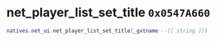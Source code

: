 # net_player_list_set_title `0x0547A660`

```lua
natives.net_ui.net_player_list_set_title(_gxtname --[[ string ]])
```